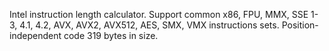 Intel instruction length calculator. Support common x86, FPU, MMX, SSE 1-3, 4.1, 4.2, AVX, AVX2, AVX512, AES, SMX, VMX instructions sets. Position-independent code 319 bytes in size.
